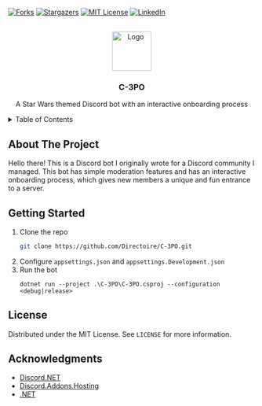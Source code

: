<div id="top"></div>

[![Forks][forks-shield]][forks-url]
[![Stargazers][stars-shield]][stars-url]
[![MIT License][license-shield]][license-url]
[![LinkedIn][linkedin-shield]][linkedin-url]



<!-- PROJECT LOGO -->
<br />
<div align="center">
  <a href="https://github.com/Directoire/C-3PO">
    <img src="https://cdn.discordapp.com/avatars/921405951116972033/44725cc35687495594abe6e02608aac9.png?size=1024" alt="Logo" width="80" height="80">
  </a>

<h3 align="center">C-3PO</h3>

  <p align="center">
    A Star Wars themed Discord bot with an interactive onboarding process
  </p>
</div>



<!-- TABLE OF CONTENTS -->
<details>
  <summary>Table of Contents</summary>
  <ol>
    <li>
      <a href="#about-the-project">About The Project</a>
    </li>
    <li>
      <a href="#getting-started">Getting Started</a>
    </li>
    <li><a href="#license">License</a></li>
    <li><a href="#acknowledgments">Acknowledgments</a></li>
  </ol>
</details>



<!-- ABOUT THE PROJECT -->
## About The Project

Hello there! This is a Discord bot I originally wrote for a Discord community I managed. This bot has simple moderation features and has an interactive onboarding process, which gives new members a unique and fun entrance to a server.


<!-- GETTING STARTED -->
## Getting Started


1. Clone the repo
   ```sh
   git clone https://github.com/Directoire/C-3PO.git
   ```
2. Configure `appsettings.json` and `appsettings.Development.json`
3. Run the bot
    ```
    dotnet run --project .\C-3PO\C-3PO.csproj --configuration <debug|release>
    ```


<!-- LICENSE -->
## License

Distributed under the MIT License. See `LICENSE` for more information.


<!-- ACKNOWLEDGMENTS -->
## Acknowledgments

* [Discord.NET](https://github.com/discord-net/Discord.Net)
* [Discord.Addons.Hosting](https://github.com/Hawxy/Discord.Addons.Hosting)
* [.NET](https://dotnet.microsoft.com)


[forks-shield]: https://img.shields.io/github/forks/Directoire/C-3PO.svg?style=flat
[forks-url]: https://github.com/Directoire/C-3PO/network/members
[stars-shield]: https://img.shields.io/github/stars/Directoire/C-3PO.svg?style=flat
[stars-url]: https://github.com/Directoire/C-3PO/stargazers
[license-shield]: https://img.shields.io/github/license/Directoire/C-3PO.svg?style=flat
[license-url]: https://github.com/Directoire/C-3PO/blob/master/LICENSE
[linkedin-shield]: https://img.shields.io/badge/-LinkedIn-black.svg?style=flat&logo=linkedin&colorB=555
[linkedin-url]: https://linkedin.com/in/hendrik-demir